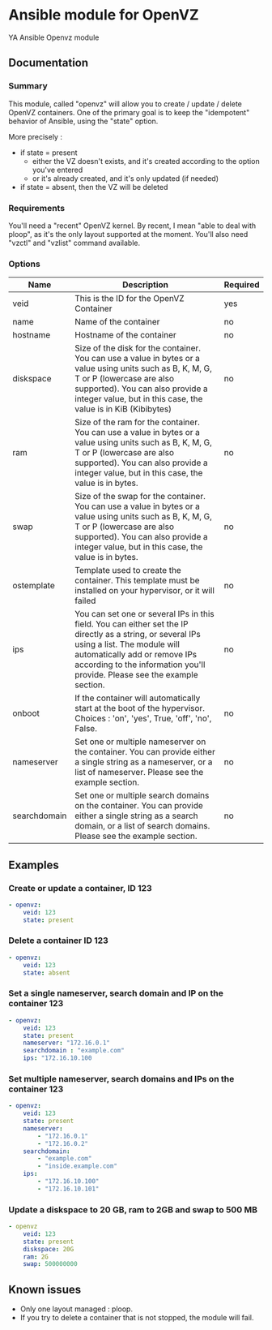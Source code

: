 # Ansible module for OpenVZ
YA Ansible Openvz module

## Documentation

### Summary
This module, called "openvz" will allow you to create / update / delete OpenVZ containers. One of the primary goal is to keep the "idempotent" behavior of Ansible, using the "state" option.

More precisely :

* if state = present
    * either the VZ doesn't exists, and it's created according to the option you've entered
    * or it's already created, and it's only updated (if needed)
* if state = absent, then the VZ will be deleted

### Requirements

You'll need a "recent" OpenVZ kernel. By recent, I mean "able to deal with ploop", as it's the only layout supported at the moment.
You'll also need "vzctl" and "vzlist" command available.

### Options

| Name | Description | Required |
|------|-------------|----------|
| veid | This is the ID for the OpenVZ Container | yes |
| name | Name of the container | no |
| hostname | Hostname of the container | no |
| diskspace | Size of the disk for the container. You can use a value in bytes or a value using units such as B, K, M, G, T or P (lowercase are also supported). You can also provide a integer value, but in this case, the value is in KiB (Kibibytes) | no |
| ram | Size of the ram for the container. You can use a value in bytes or a value using units such as B, K, M, G, T or P (lowercase are also supported). You can also provide a integer value, but in this case, the value is in bytes. | no |
| swap | Size of the swap for the container. You can use a value in bytes or a value using units such as B, K, M, G, T or P (lowercase are also supported). You can also provide a integer value, but in this case, the value is in bytes. | no |
| ostemplate | Template used to create the container. This template must be installed on your hypervisor, or it will failed | no |
| ips | You can set one or several IPs in this field. You can either set the IP directly as a string, or several IPs using a list. The module will automatically add or remove IPs according to the information you'll provide. Please see the example section. | no |
| onboot | If the container will automatically start at the boot of the hypervisor. Choices : 'on', 'yes', True, 'off', 'no', False. | no |
| nameserver | Set one or multiple nameserver on the container. You can provide either a single string as a nameserver, or a list of nameserver. Please see the example section. | no |
| searchdomain | Set one or multiple search domains on the container. You can provide either a single string as a search domain, or a list of search domains. Please see the example section. | no |

## Examples

### Create or update a container, ID 123
```YAML
- openvz:
    veid: 123
    state: present
```

### Delete a container ID 123
```YAML
- openvz:
    veid: 123
    state: absent
```

### Set a single nameserver, search domain and IP on the container 123
```YAML
- openvz:
    veid: 123
    state: present
    nameserver: "172.16.0.1"
    searchdomain : "example.com"
    ips: "172.16.10.100
```

### Set multiple nameserver, search domains and IPs on the container 123
```YAML
- openvz:
    veid: 123
    state: present
    nameserver:
        - "172.16.0.1"
        - "172.16.0.2"
    searchdomain:
        - "example.com"
        - "inside.example.com"
    ips:
        - "172.16.10.100"
        - "172.16.10.101"
```

### Update a diskspace to 20 GB, ram to 2GB and swap to 500 MB
```YAML
- openvz
    veid: 123
    state: present
    diskspace: 20G
    ram: 2G
    swap: 500000000
```

## Known issues

* Only one layout managed : ploop.
* If you try to delete a container that is not stopped, the module will fail.
